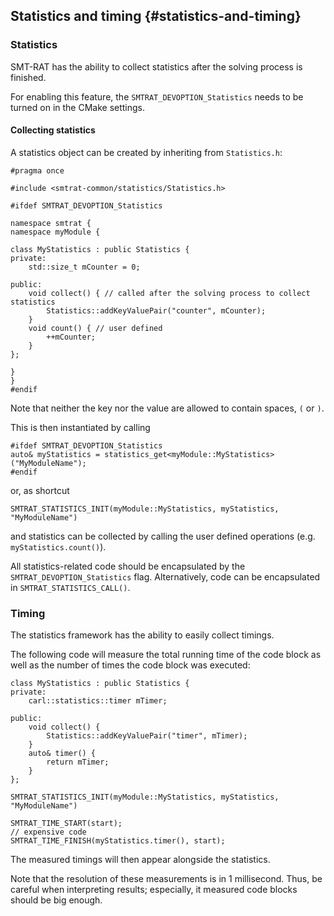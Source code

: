 ## Statistics and timing {#statistics-and-timing}

### Statistics

SMT-RAT has the ability to collect statistics after the solving process is finished.

For enabling this feature, the `SMTRAT_DEVOPTION_Statistics` needs to be turned on in the CMake settings.

#### Collecting statistics

A statistics object can be created by inheriting from `Statistics.h`:

```
#pragma once

#include <smtrat-common/statistics/Statistics.h>

#ifdef SMTRAT_DEVOPTION_Statistics

namespace smtrat {
namespace myModule {

class MyStatistics : public Statistics {
private:
    std::size_t mCounter = 0;

public:
    void collect() { // called after the solving process to collect statistics
        Statistics::addKeyValuePair("counter", mCounter);
    }
    void count() { // user defined
        ++mCounter;
    }
};

}
}
#endif
```

Note that neither the key nor the value are allowed to contain spaces, `(` or `)`.

This is then instantiated by calling

    #ifdef SMTRAT_DEVOPTION_Statistics
    auto& myStatistics = statistics_get<myModule::MyStatistics>("MyModuleName");
    #endif

or, as shortcut

    SMTRAT_STATISTICS_INIT(myModule::MyStatistics, myStatistics, "MyModuleName")


and statistics can be collected by calling the user defined operations (e.g. `myStatistics.count()`).

All statistics-related code should be encapsulated by the `SMTRAT_DEVOPTION_Statistics` flag. Alternatively, code can be encapsulated in `SMTRAT_STATISTICS_CALL()`.

### Timing

The statistics framework has the ability to easily collect timings.

The following code will measure the total running time of the code block as well as the number of times the code block was executed:

    class MyStatistics : public Statistics {
    private:
        carl::statistics::timer mTimer;

    public:
        void collect() {
            Statistics::addKeyValuePair("timer", mTimer);
        }
        auto& timer() {
            return mTimer;
        }
    };

    SMTRAT_STATISTICS_INIT(myModule::MyStatistics, myStatistics, "MyModuleName")

    SMTRAT_TIME_START(start);
	// expensive code
	SMTRAT_TIME_FINISH(myStatistics.timer(), start);


The measured timings will then appear alongside the statistics.

Note that the resolution of these measurements is in 1 millisecond. Thus, be careful when interpreting results; especially, it measured code blocks should be big enough.